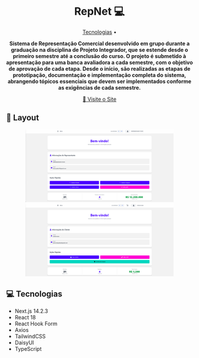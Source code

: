 <h1 align="center" style="font-weight: bold;">RepNet 💻</h1>

<p align="center">
 <a href="#technologies">Tecnologias</a> • 
</p>

<p align="center">
    <b>Sistema de Representação Comercial desenvolvido em grupo durante a graduação na disciplina de Projeto Integrador, que se estende desde o primeiro semestre até a conclusão do curso. O projeto é submetido à apresentação para uma banca avaliadora a cada semestre, com o objetivo de aprovação de cada etapa. Desde o início, são realizadas as etapas de prototipação, documentação e implementação completa do sistema, abrangendo tópicos essenciais que devem ser implementados conforme as exigências de cada semestre.</b>
</p>

<p align="center">
     <a href="https://repnet.tec.br" target="_blank"
              rel="noopener noreferrer">📱 Visite o Site</a>
</p>

<h2 id="layout">🎨 Layout</h2>

<p align="center">
    <img src="./public/representante.png" alt="Imagem do site" width="400px">
    <img src="./public/cliente.png" alt="Imagem do site" width="400px">
</p>

<h2 id="technologies">💻 Tecnologias</h2>

- Next.js 14.2.3
- React 18
- React Hook Form
- Axios
- TailwindCSS
- DaisyUI
- TypeScript
